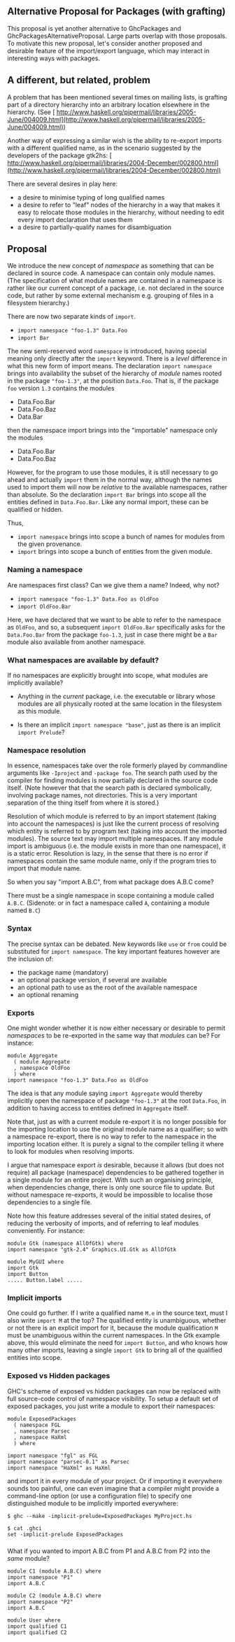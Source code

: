 


## Alternative Proposal for Packages (with grafting)



This proposal is yet another alternative to GhcPackages and
GhcPackagesAlternativeProposal.  Large parts overlap with those
proposals.  To motivate this new proposal, let's consider another
proposed and desirable feature of the import/export language, which may
interact in interesting ways with packages.


## A different, but related, problem



A problem that has been mentioned several times on mailing lists, is
grafting part of a directory hierarchy into an arbitrary location
elsewhere in the hierarchy.
(See [
http://www.haskell.org/pipermail/libraries/2005-June/004009.html](http://www.haskell.org/pipermail/libraries/2005-June/004009.html))



Another way of expressing a similar wish is the ability to re-export
imports with a different qualified name, as in the scenario suggested by
the developers of the package gtk2hs:
[
http://www.haskell.org/pipermail/libraries/2004-December/002800.html](http://www.haskell.org/pipermail/libraries/2004-December/002800.html)



There are several desires in play here:


- a desire to minimise typing of long qualified names
- a desire to refer to "leaf" nodes of the hierarchy in a way that makes it easy to relocate those modules in the hierarchy, without needing to edit every import declaration that uses them
- a desire to partially-qualify names for disambiguation

## Proposal



We introduce the new concept of *namespace* as something that can be
declared in source code.  A namespace can contain only module names.
(The specification of what module names are contained in a namespace is
rather like our current concept of a package, i.e. not declared in the
source code, but rather by some external mechanism e.g. grouping of
files in a filesystem hierarchy.)



There are now two separate kinds of `import`.


- `import namespace "foo-1.3" Data.Foo`
- `import Bar`


The new semi-reserved word `namespace` is introduced, having special
meaning only directly after the `import` keyword.  There is a
*level* difference in what this new form of import means.  The
declaration `import namespace` brings into availability the subset of
the hierarchy of *module* names rooted in the package `"foo-1.3"`,
at the position `Data.Foo`.  That is, if the package `foo`
version `1.3` contains the modules


- Data.Foo.Bar
- Data.Foo.Baz
- Data.Bar


then the namespace import brings into the "importable" namespace only
the modules


- Data.Foo.Bar
- Data.Foo.Baz


However, for the program to use those modules, it is still necessary to
go ahead and actually `import` them in the normal way, although the
names used to import them will now be *relative* to the available
namespaces, rather than absolute.  So the declaration `import Bar`
brings into scope all the entities defined in `Data.Foo.Bar`.  Like
any normal import, these can be qualified or hidden.



Thus,


- `import namespace` brings into scope a bunch of names for modules
  from the given provenance.
- `import` brings into scope a bunch of entities from the given
  module.

### Naming a namespace



Are namespaces first class?  Can we give them a name?  Indeed, why not?


- `import namespace "foo-1.3" Data.Foo as OldFoo`
- `import OldFoo.Bar`


Here, we have declared that we want to be able to refer to the namespace
as `OldFoo`, and so, a subsequent `import OldFoo.Bar`
specifically asks for the `Data.Foo.Bar` from the package
`foo-1.3`, just in case there might be a `Bar` module also
available from another namespace.


### What namespaces are available by default?



If no namespaces are explicitly brought into scope, what modules are
implicitly available?


- Anything in the *current* package, i.e. the executable or library
  whose modules are all physically rooted at the same location in the
  filesystem as this module.

- Is there an implicit `import namespace "base"`, just as there is an
  implicit `import Prelude`?

### Namespace resolution



In essence, namespaces take over the role formerly played by commandline
arguments like `-Iproject` and `-package foo`.  The search path
used by the compiler for finding modules is now partially declared in
the source code itself.  (Note however that that the search path is
declared symbolically, involving package names, not directories.  This is a very important
separation of the thing itself from where it is stored.)



Resolution of which module is referred to by an import statement (taking
into account the namespaces) is just like the current process of
resolving which entity is referred to by program text (taking into
account the imported modules).  The source text may import multiple
namespaces.  If any module import is ambiguous (i.e. the module exists
in more than one namespace), it is a static error.  Resolution is lazy,
in the sense that there is no error if namespaces contain the same
module name, only if the program tries to import that module name.



So when you say "import A.B.C", from what package does A.B.C come?



There must be a single namespace in scope containing a module called
`A.B.C`.  (Sidenote: or in fact a namespace called `A`, containing a module
named `B.C`)


### Syntax



The precise syntax can be debated.  New keywords like `use` or
`from` could be substituted for `import namespace`.  The key
important features however are the inclusion of:


- the package name (mandatory)
- an optional package version, if several are available
- an optional path to use as the root of the available namespace
- an optional renaming

### Exports



One might wonder whether it is now either necessary or desirable to
permit *namespaces* to be re-exported in the same way that *modules*
can be?  For instance:


```wiki
module Aggregate
  ( module Aggregate
  , namespace OldFoo
  ) where
import namespace "foo-1.3" Data.Foo as OldFoo
```


The idea is that any module saying `import Aggregate` would thereby
implicitly open the namespace of package `"foo-1.3"` at the root
`Data.Foo`, in addition to having access to entities defined in
`Aggregate` itself.



Note that, just as with a current module re-export it is no longer
possible for the importing location to use the original module name as a
qualifier; so with a namespace re-export, there is no way to refer to
the namespace in the importing location either.  It is purely a signal
to the compiler telling it where to look for modules when resolving
imports.



I argue that namespace export *is* desirable, because it allows (but
does not require) all package (namespace) dependencies to be gathered
together in a single module for an entire project.  With such an
organising principle, when dependencies change, there is only one source
file to update.  But without namespace re-exports, it would be
impossible to localise those dependencies to a single file.



Note how this feature addresses several of the initial stated desires,
of reducing the verbosity of imports, and of referring to leaf modules
conveniently.  For instance:


```wiki
module Gtk (namespace AllOfGtk) where
import namespace "gtk-2.4" Graphics.UI.Gtk as AllOfGtk

module MyGUI where
import Gtk
import Button
..... Button.label .....
```

### Implicit imports



One could go further.  If I write a qualified name `M.e` in the
source text, must I also write `import M` at the top?  The qualified
entity is unambiguous, whether or not there is an explicit import for
it, because the module qualification `M` must be unambiguous within
the current namespaces.  In the Gtk example above, this would eliminate
the need for `import Button`, and who knows how many other imports,
leaving a single `import Gtk` to bring all of the qualified entities
into scope.


### Exposed vs Hidden packages



GHC's scheme of exposed vs hidden packages can now be replaced with full
source-code control of namespace visibility.  To setup a default set of
exposed packages, you just write a module to export their namespaces:


```wiki
module ExposedPackages
  ( namespace FGL
  , namespace Parsec
  , namespace HaXml
  ) where

import namespace "fgl" as FGL
import namespace "parsec-0.1" as Parsec
import namespace "HaXml" as HaXml
```


and import it in every module of your project.  Or if importing it
everywhere sounds too painful, one can even imagine that a compiler
might provide a command-line option (or use a configuration file) to
specify one distinguished module to be implicitly imported everywhere:


```wiki
$ ghc --make -implicit-prelude=ExposedPackages MyProject.hs

$ cat .ghci
set -implicit-prelude ExposedPackages
```

###
What if you wanted to import A.B.C from P1 and A.B.C from P2 into the *same* module?


```wiki
module C1 (module A.B.C) where
import namespace "P1"
import A.B.C

module C2 (module A.B.C) where
import namespace "P2"
import A.B.C

module User where
import qualified C1
import qualified C2
```